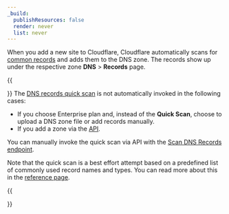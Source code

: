 ```yaml
---
_build:
  publishResources: false
  render: never
  list: never
---
```


When you add a new site to Cloudflare, Cloudflare automatically scans for [common records](/dns/zone-setups/reference/dns-quick-scan/) and adds them to the DNS zone. The records show up under the respective zone **DNS** > **Records** page. 

{{<Aside type="note">}}
The [DNS records quick scan](/dns/zone-setups/reference/dns-quick-scan/) is not automatically invoked in the following cases:

- If you choose Enterprise plan and, instead of the **Quick Scan**, choose to upload a DNS zone file or add records manually.
- If you add a zone via the [API](/api/operations/zones-post).

You can manually invoke the quick scan via API with the [Scan DNS Records endpoint](/api/operations/dns-records-for-a-zone-scan-dns-records).

Note that the quick scan is a best effort attempt based on a predefined list of commonly used record names and types. You can read more about this in the [reference page](/dns/zone-setups/reference/dns-quick-scan/).

{{</Aside>}}